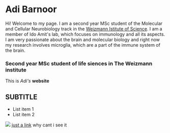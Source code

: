 # Adi Barnoor
Hi! Welcome to my page.
I am a second year MSc student of the Molecular and Cellular Neurobiology track in the [Weizmann Istitute of Science](https://www.weizmann.ac.il/pages/).
I am a member of Ido Amit's lab, which focuses on immunology and all its aspects. I am very passionate about the brain and molecular biology and right now my research involves microglia, which are a part of the immune system of the brain.


### Second year MSc student of life siences in The Weizmann institute
This is *Adi's* **website**

## SUBTITLE
* List item 1
* List item 2

![](https://cdn.britannica.com/80/150980-050-84B9202C/Giant-panda-cub-branch.jpg)
[just a link](https://cdn.britannica.com/80/150980-050-84B9202C/Giant-panda-cub-branch.jpg)
why cant i see it
